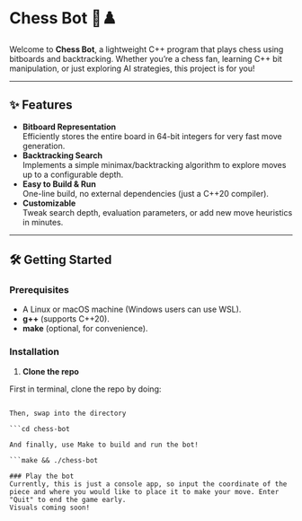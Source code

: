 # Chess Bot 🏰♟️

Welcome to **Chess Bot**, a lightweight C++ program that plays chess using bitboards and backtracking. Whether you’re a chess fan, learning C++ bit manipulation, or just exploring AI strategies, this project is for you!

---

## ✨ Features

- **Bitboard Representation**  
  Efficiently stores the entire board in 64-bit integers for very fast move generation.
- **Backtracking Search**  
  Implements a simple minimax/backtracking algorithm to explore moves up to a configurable depth.
- **Easy to Build & Run**  
  One-line build, no external dependencies (just a C++20 compiler).
- **Customizable**  
  Tweak search depth, evaluation parameters, or add new move heuristics in minutes.

---

## 🛠️ Getting Started

### Prerequisites

- A Linux or macOS machine (Windows users can use WSL).
- **g++** (supports C++20).
- **make** (optional, for convenience).

### Installation

1. **Clone the repo**  

First in terminal, clone the repo by doing: 
   
```git clone https://github.com/your-username/chess-bot.git

Then, swap into the directory
   
```cd chess-bot

And finally, use Make to build and run the bot!
   
```make && ./chess-bot

### Play the bot
Currently, this is just a console app, so input the coordinate of the piece and where you would like to place it to make your move. Enter "Quit" to end the game early. 
Visuals coming soon!
